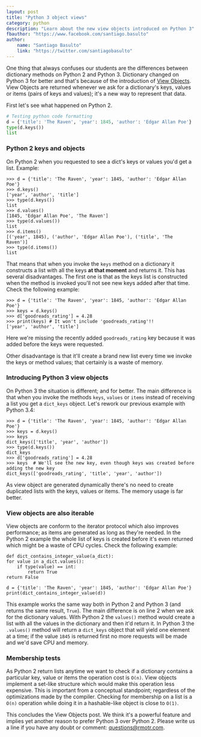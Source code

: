 ```yaml
---
layout: post
title: "Python 3 object views"
category: python
description: "Learn about the new view objects introduced on Python 3"
fbauthor: "https://www.facebook.com/santiago.basulto"
author:
    name: "Santiago Basulto"
    link: "https://twitter.com/santiagobasulto"
---
```


One thing that always confuses our students are the differences between dictionary methods on Python 2 and Python 3. Dictionary changed on Python 3 for better and that's because of the introduction of [View Objects](https://docs.python.org/3/library/stdtypes.html#dictionary-view-objects). View Objects are returned whenever we ask for a dictionary's keys, values or items (pairs of keys and values); it's a new way to represent that data.

First let's see what happened on Python 2.

```python
# Testing python code formatting
d = {'title': 'The Raven', 'year': 1845, 'author': 'Edgar Allan Poe'}
type(d.keys())
list
```

### Python 2 keys and objects

On Python 2 when you requested to see a dict's keys or values you'd get a list. Example:

    >>> d = {'title': 'The Raven', 'year': 1845, 'author': 'Edgar Allan Poe'}
    >>> d.keys()
    ['year', 'author', 'title']
    >>> type(d.keys())
    list
    >>> d.values()
    [1845, 'Edgar Allan Poe', 'The Raven']
    >>> type(d.values())
    list
    >>> d.items()
    [('year', 1845), ('author', 'Edgar Allan Poe'), ('title', 'The Raven')]
    >>> type(d.items())
    list
    

That means that when you invoke the `keys` method on a dictionary it constructs a list with all the keys **at that moment** and returns it. This has several disadvantages. The first one is that as the keys list is constructed when the method is invoked you'll not see new keys added after that time. Check the following example:

    >>> d = {'title': 'The Raven', 'year': 1845, 'author': 'Edgar Allan Poe'}
    >>> keys = d.keys()
    >>> d['goodreads_rating'] = 4.28
    >>> print(keys) # It won't include 'goodreads_rating'!!
    ['year', 'author', 'title']

Here we're missing the recently added `goodreads_rating` key because it was added before the keys were requested.

Other disadvantage is that it'll create a brand new list every time we invoke the keys or method values; that certainly is a waste of memory.

### Introducing Python 3 view objects

On Python 3 the situation is different; and for better. The main difference is that when you invoke the methods `keys`, `values` or `items` instead of receiving a list you get a `dict_keys` object. Let's rework our previous example with Python 3.4:

    >>> d = {'title': 'The Raven', 'year': 1845, 'author': 'Edgar Allan Poe'}
    >>> keys = d.keys()
    >>> keys
    dict_keys(['title', 'year', 'author'])
    >>> type(d.keys())
    dict_keys
    >>> d['goodreads_rating'] = 4.28
    >>> keys  # We'll see the new key, even though keys was created before adding the new key
    dict_keys(['goodreads_rating', 'title', 'year', 'author'])

As view object are generated dynamically there's no need to create duplicated lists with the keys, values or items. The memory usage is far better.

### View objects are also iterable

View objects are conform to the iterator protocol which also improves performance; as items are generated as long as they're needed. In the Python 2 example the whole list of keys is created before it's even returned which might be a waste of CPU cycles. Check the following example:

    def dict_contains_integer_value(a_dict):
    for value in a_dict.values():
        if type(value) == int:
            return True
    return False

    d = {'title': 'The Raven', 'year': 1845, 'author': 'Edgar Allan Poe'}
    print(dict_contains_integer_value(d))

This example works the same way both in Python 2 and Python 3 (and returns the same result, `True`). The main difference is on line 2 when we ask for the dictionary values. With Python 2 the `values()` method would create a list with all the values in the dictionary and then it'd return it. In Python 3 the `.values()` method will return a `dict_keys` object that will yield one element at a time; if the value `1845` is returned first no more requests will be made and we'd save CPU and memory.

### Membership tests

As Python 2 return lists anytime we want to check if a dictionary contains a particular key, value or items the operation cost is `O(n)`. View objects implement a set-like structure which would make this operation less expensive. This is important from a conceptual standpoint; regardless of the optimizations made by the compiler. Checking for membership on a list is a `O(n)` operation while doing it in a hashable-like object is close to `O(1)`.

This concludes the View Objects post. We think it's a powerful feature and implies yet another reason to prefer Python 3 over Python 2. Please write us a line if you have any doubt or comment: questions@rmotr.com.
